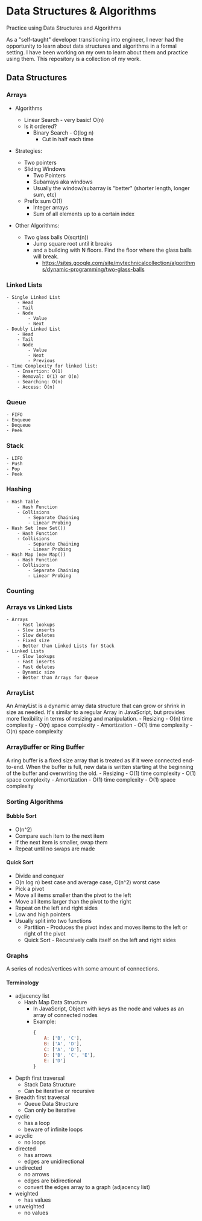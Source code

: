 # Data Structures & Algorithms
Practice using Data Structures and Algorithms

As a "self-taught" developer transitioning into engineer, I never had the opportunity to learn about data structures and algorithms in a formal setting. I have been working on my own to learn about them and practice using them. This repository is a collection of my work.

## Data Structures

### Arrays

- Algorithms
    - Linear Search - very basic! O(n)
    - Is it ordered?
        - Binary Search - O(log n)
            - Cut in half each time

- Strategies:
    - Two pointers
    - Sliding Windows
        - Two Pointers
        - Subarrays aka windows
        - Usually the window/subarray is "better" (shorter length, longer sum, etc)
    - Prefix sum O(1)
        - Integer arrays
        - Sum of all elements up to a certain index

 - Other Algorithms:
    - Two glass balls O(sqrt(n))
        - Jump square root until it breaks
        - and a building with N floors. Find the floor where the glass balls will break.
            - https://sites.google.com/site/mytechnicalcollection/algorithms/dynamic-programming/two-glass-balls

### Linked Lists
    - Single Linked List
        - Head
        - Tail
        - Node
            - Value
            - Next
    - Doubly Linked List
        - Head
        - Tail
        - Node
            - Value
            - Next
            - Previous
    - Time Complexity for linked list:
        - Insertion: O(1)
        - Removal: O(1) or O(n)
        - Searching: O(n)
        - Access: O(n)


### Queue
    - FIFO
    - Enqueue
    - Dequeue
    - Peek

### Stack
    - LIFO
    - Push
    - Pop
    - Peek

### Hashing
    - Hash Table
        - Hash Function
        - Collisions
            - Separate Chaining
            - Linear Probing
    - Hash Set (new Set())
        - Hash Function
        - Collisions
            - Separate Chaining
            - Linear Probing
    - Hash Map (new Map())
        - Hash Function
        - Collisions
            - Separate Chaining
            - Linear Probing        

### Counting


### Arrays vs Linked Lists
    - Arrays
        - Fast lookups
        - Slow inserts
        - Slow deletes
        - Fixed size
        - Better than Linked Lists for Stack
    - Linked Lists
        - Slow lookups
        - Fast inserts
        - Fast deletes
        - Dynamic size
        - Better than Arrays for Queue

### ArrayList
An ArrayList is a dynamic array data structure that can grow or shrink in size as needed. It's similar to a regular Array in JavaScript, but provides more flexibility in terms of resizing and manipulation. 
    - Resizing
        - O(n) time complexity
        - O(n) space complexity
    - Amortization
        - O(1) time complexity
        - O(n) space complexity

### ArrayBuffer or Ring Buffer
A ring buffer is a fixed size array that is treated as if it were connected end-to-end. When the buffer is full, new data is written starting at the beginning of the buffer and overwriting the old.
    - Resizing
        - O(1) time complexity
        - O(1) space complexity
    - Amortization
        - O(1) time complexity
        - O(1) space complexity

### Sorting Algorithms

#### Bubble Sort
- O(n^2)
- Compare each item to the next item
- If the next item is smaller, swap them
- Repeat until no swaps are made

#### Quick Sort
- Divide and conquer
- O(n log n) best case and average case, O(n^2) worst case
- Pick a pivot
- Move all items smaller than the pivot to the left
- Move all items larger than the pivot to the right
- Repeat on the left and right sides
- Low and high pointers
- Usually split into two functions
    - Partition - Produces the pivot index and moves items to the left or right of the pivot
    - Quick Sort - Recursively calls itself on the left and right sides

### Graphs
A series of nodes/vertices with some amount of connections.

#### Terminology
- adjacency list
    - Hash Map Data Structure
        - In JavaScript, Object with keys as the node and values as an array of connected nodes
        - Example:
            ```js
            {
                A: ['B', 'C'],
                B: ['A', 'D'],
                C: ['A', 'D'],
                D: ['B', 'C', 'E'],
                E: ['D']
            }
            ```
- Depth first traversal
    - Stack Data Structure
    - Can be iterative or recursive
- Breadth first traversal
    - Queue Data Structure
    - Can only be iterative
- cyclic
    - has a loop
    - beware of infinite loops
- acyclic
    - no loops
- directed
    - has arrows
    - edges are unidirectional
- undirected
    - no arrows
    - edges are bidirectional
    - convert the edges array to a graph (adjacency list)
- weighted
    - has values
- unweighted
    - no values